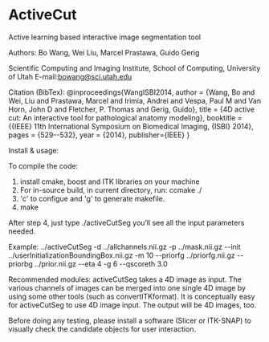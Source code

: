 # ActiveCut
Active learning based interactive image segmentation tool

Authors:
Bo Wang, Wei Liu, Marcel Prastawa, Guido Gerig

Scientific Computing and Imaging Institute,
School of Computing,
University of Utah
E-mail:bowang@sci.utah.edu

Citation (BibTex):
@inproceedings{WangISBI2014,
author = {Wang, Bo and Wei, Liu and Prastawa, Marcel and Irimia, Andrei and Vespa, Paul M and Van Horn, John D and Fletcher, P. Thomas and Gerig, Guido},
title = {4D active cut: An interactive tool for pathological anatomy modeling},
booktitle = {{IEEE} 11th International Symposium on Biomedical Imaging, {ISBI} 2014},
pages = {529--532},
year = {2014},
publisher={IEEE}
}

Install & usage:

To compile the code:
1) install cmake, boost and ITK libraries on your machine
2) For in-source build, in current directory, run: ccmake ./
3) 'c' to configue and 'g' to generate makefile.
4) make

After step 4, just type ./activeCutSeg you’ll see all the input parameters needed.

Example:
../activeCutSeg -d ../allchannels.nii.gz -p ../mask.nii.gz --init ../userInitializationBoundingBox.nii.gz -m 10 --priorfg ../priorfg.nii.gz --priorbg ../prior.nii.gz --eta 4 -g 6 --qscoreth 3.0

Recommended modules:
activeCutSeg takes a 4D image as input. The various channels of images can be 
merged into one single 4D image by using some other tools (such as
convertITKformat). It is conceptually easy for activeCutSeg to use 4D image
input. The output will be 4D images, too.

Before doing any testing, please install a software (Slicer or ITK-SNAP) to visually 
check the candidate objects for user interaction. 